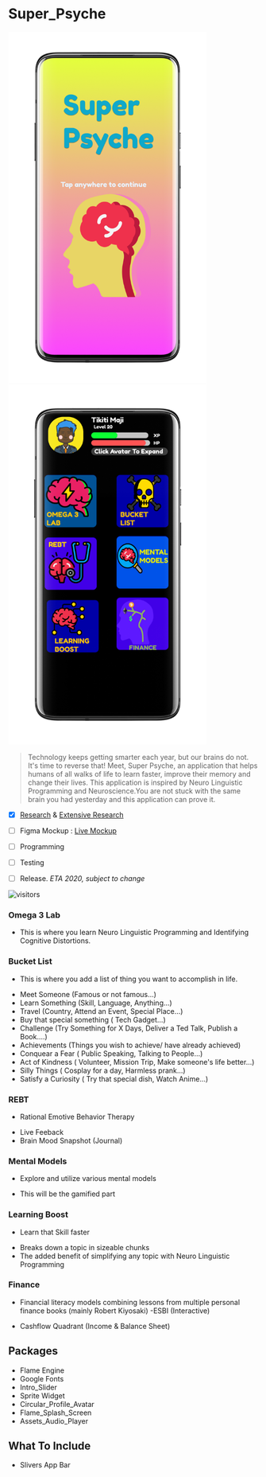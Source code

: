 # Super_Psyche

<img src="Images/1595285323180.png" width=400 >  <img src="Images/2.png" width=400 >


> Technology keeps getting smarter each year, but our brains do not. It's time to reverse that! Meet, Super Psyche, an application that helps humans of all walks of life to learn faster, improve their memory and change their lives. This application is inspired by Neuro Linguistic Programming and Neuroscience.You are not stuck with the same brain you had yesterday and this application can prove it. 

- [x] [Research](https://github.com/33nanoseconds/awesome-Neuro-Linguistic-Programming) & [Extensive Research](https://sheets.arcaneoffice.com/View.aspx?info=eyJmbiI6IkRhdGEgQ29uc3VtcHRpb24ueGxzeCIsImwiOiJodHRwczovL2dhaWEuYmxvY2tzdGFjay5vcmcvaHViLzEzcTViOTJUekN1cnFLdWJ5OTI5eVNWR2NkZnJNOUNOTkQvODA4ZTgxODBjYzc3YjhjN2JhZDNlMTc5MzRiZTFlZmFhYTNiMTQ5ODhiNjY2MzczZWMxZWZjZGM3MjI2NjZmZCIsInBrIjoiM2UyNTQ4ZWQ2YmIzNTZjMGQ3ZGY3MGM4ZDk3OTA5NjQ4MjY0MDdjOGNlNjY1YmFiZDk2MjA0ZmViNzdmMjI1ZiIsIml2IjoiMzRiMzZlNmY3MzAxODM2OTNiMTk0ZjVmOTUwODk3NzkifQ==)
- [ ] Figma Mockup <!-- ![Image name](/images/image.png) or (link to image.png) --> : [Live Mockup](https://www.figma.com/file/zN98jDnM9LpLAe7RxeCYaq/Super-Psyche?node-id=0%3A1)

- [ ] Programming

- [ ] Testing

- [ ] Release.   *ETA 2020, subject to change*


 ![visitors](https://visitor-badge.laobi.icu/badge?page_id=33nanoseconds.Super_Psyche)
 
 
 
 ### Omega 3 Lab
 * This is where you learn Neuro Linguistic Programming and Identifying Cognitive Distortions.
 ### Bucket List
 * This is where you add a list of thing you want to accomplish in life.
 - Meet Someone (Famous or not famous...)
 - Learn Something (Skill, Language, Anything...)
 - Travel (Country, Attend an Event, Special Place...)
 - Buy that special something ( Tech Gadget...)
 - Challenge (Try Something for X Days, Deliver a Ted Talk, Publish a Book....)
 - Achievements (Things you wish to achieve/ have already achieved)
 - Conquear a Fear ( Public Speaking, Talking to People...)
 - Act of Kindness ( Volunteer, Mission Trip, Make someone's life better...)
 - Silly Things ( Cosplay for a day, Harmless prank...)
 - Satisfy a Curiosity ( Try that special dish, Watch Anime...)
 ### REBT
 * Rational Emotive Behavior Therapy
 - Live Feeback
 - Brain Mood Snapshot (Journal)
 ### Mental Models
 * Explore and utilize various mental models
 - This will be the gamified part
 ### Learning Boost
 * Learn that Skill faster
 - Breaks down a topic in sizeable chunks
 - The added benefit of simplifying any topic with Neuro Linguistic Programming
 ### Finance
 * Financial literacy models combining lessons from multiple personal finance books (mainly Robert Kiyosaki)
 -ESBI (Interactive)
 - Cashflow Quadrant (Income & Balance Sheet)
 
 
 
 
 ## Packages
 * Flame Engine
 * Google Fonts
 * Intro_Slider
 * Sprite Widget
 * Circular_Profile_Avatar
 * Flame_Splash_Screen
 * Assets_Audio_Player
 
 ## What To Include
 * Slivers App Bar
